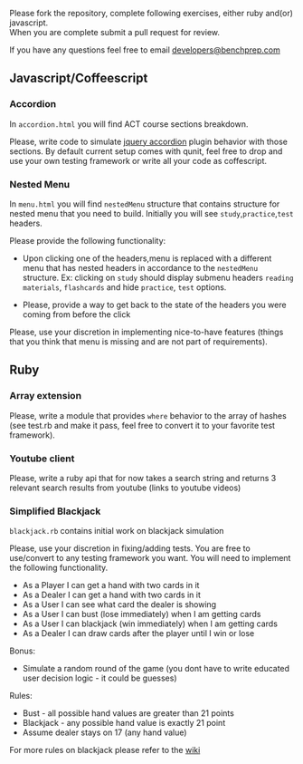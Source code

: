 Please fork the repository, complete following exercises, either ruby and(or) javascript.<br />
When you are complete submit a pull request for review.

If you have any questions feel free to email developers@benchprep.com

## Javascript/Coffeescript

### Accordion 

In `accordion.html` you will find ACT course sections breakdown.

Please, write code to simulate [jquery accordion](http://docs.jquery.com/UI/Accordion) plugin behavior with those sections.
By default current setup comes with qunit, feel free to drop and use your own testing framework or write all your code as coffescript.

### Nested Menu

In `menu.html` you will find `nestedMenu` structure that contains structure for nested menu that you need to build. Initially
you will see `study`,`practice`,`test` headers. 

Please provide the following functionality:

 * Upon clicking one of the headers,menu is replaced with a different menu that has nested headers in accordance to the `nestedMenu` structure.
 Ex: clicking on `study` should display submenu headers `reading materials`, `flashcards` and hide `practice`, `test` options. 

 * Please, provide a way to get back to the state of the headers you were coming from before the click

Please, use your discretion in implementing nice-to-have features (things that you think that menu is missing and are not part of requirements).

## Ruby

### Array extension

Please, write a module that provides `where` behavior to the array of hashes (see test.rb and make it pass, feel free to convert it to your favorite test framework).

### Youtube client

Please, write a ruby api that for now takes a search string and returns 3 relevant search results from youtube (links to youtube videos)

### Simplified Blackjack

`blackjack.rb` contains initial work on blackjack simulation

Please, use your discretion in fixing/adding tests. You are free to use/convert to any testing framework you want. 
You will need to implement the following functionality.

 * As a Player I can get a hand with two cards in it
 * As a Dealer I can get a hand with two cards in it
 * As a User I can see what card the dealer is showing
 * As a User I can bust (lose immediately) when I am getting cards
 * As a User I can blackjack (win immediately) when I am getting cards
 * As a Dealer I can draw cards after the player until I win or lose
 
 
 Bonus: 
 
 * Simulate a random round of the game (you dont have to write educated user decision logic - it could be guesses)

 Rules:
 
 * Bust - all possible hand values are greater than 21 points
 * Blackjack - any possible hand value is exactly 21 point
 * Assume dealer stays on 17 (any hand value)

 For more rules on blackjack please refer to the [wiki]()
 
